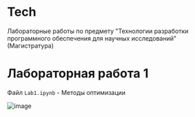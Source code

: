 # Tech
Лабораторные работы по предмету "Технологии разработки программного обеспечения для научных исследований" (Магистратура)
# Лабораторная работа 1
Файл `Lab1.ipynb` - Методы оптимизации

![image](https://github.com/user-attachments/assets/5ee94b15-15db-48f2-8888-a1dcf45abadd)
